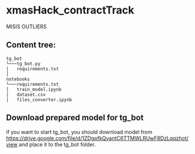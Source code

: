 # xmasHack_contractTrack
MISIS OUTLIERS


## Content tree:
```
tg_bot
└───tg_bot.py
|   requirements.txt
│
notebooks
└───requirements.txt
│   train_model.ipynb
|   dataset.csv
|   files_converter.ipynb
```
## Download prepared model for tg_bot
if you want to start tg_bot, you should download model from https://drive.google.com/file/d/1ZDgpfkQyantC6TTMWLRUwF8DzLqqzhot/view
and place it to the tg_bot folder.
